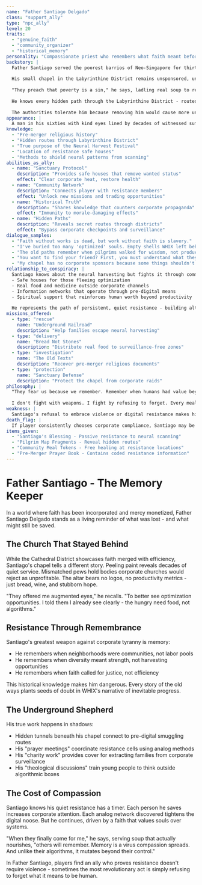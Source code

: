 ```yaml
---
name: "Father Santiago Delgado"
class: "support_ally"
type: "npc_ally"
level: 20
traits:
  - "genuine_faith"
  - "community_organizer"
  - "historical_memory"
personality: "Compassionate priest who remembers what faith meant before the corporate merger"
backstory: |
  Father Santiago served the poorest barrios of Neo-Singapore for thirty years before the Church merged with WHIX. Unlike Mendoza, he refused the augmentations, the corporate training, the "prosperity gospel" that transformed his colleagues into efficiency evangelists.
  
  His small chapel in the Labyrinthine District remains unsponsored, unfunded, and unsurveilled - a deliberate blind spot he maintains through careful incompetence with digital systems and strategic bribes to local officials who remember the old ways.
  
  "They preach that poverty is a sin," he says, ladling real soup to real people. "But Christ said 'blessed are the poor.' When did efficiency become holier than mercy?"
  
  He knows every hidden path through the Labyrinthine District - routes used by pilgrims before they became smuggling runs. His congregation includes refugees from corporate optimization, families hiding neurodivergent children from harvesting, and workers organizing outside WHIX's surveillance.
  
  The authorities tolerate him because removing him would cause more unrest than his quiet resistance. But he knows his time is limited.
appearance: |
  A man in his sixties with kind eyes lined by decades of witnessed suffering. His cassock is patched and worn, deliberately modest. His hands are calloused from actual work, not neural interface ports. He wears a simple wooden cross, not the fiber-optic corporate version.
knowledge:
  - "Pre-merger religious history"
  - "Hidden routes through Labyrinthine District"
  - "True purpose of the Neural Harvest Festival"
  - "Location of resistance safe houses"
  - "Methods to shield neural patterns from scanning"
abilities_as_ally:
  - name: "Sanctuary Protocol"
    description: "Provides safe houses that remove wanted status"
    effect: "Clear corporate heat, restore health"
  - name: "Community Network"
    description: "Connects player with resistance members"
    effect: "Unlock new missions and trading opportunities"
  - name: "Historical Truth"
    description: "Shares knowledge that counters corporate propaganda"
    effect: "Immunity to morale-damaging effects"
  - name: "Hidden Paths"
    description: "Reveals secret routes through districts"
    effect: "Bypass corporate checkpoints and surveillance"
dialogue_samples:
  - "Faith without works is dead, but work without faith is slavery."
  - "I've buried too many 'optimized' souls. Empty shells WHIX left behind."
  - "The old paths remember when pilgrims walked for wisdom, not productivity."
  - "You want to find your friend? First, you must understand what they're really doing to her."
  - "My chapel has no corporate sponsors because some things shouldn't be for sale."
relationship_to_conspiracy: |
  Santiago knows about the neural harvesting but fights it through community building rather than direct action. He provides:
  - Safe houses for those fleeing optimization
  - Real food and medicine outside corporate channels
  - Information networks that operate through pre-digital means
  - Spiritual support that reinforces human worth beyond productivity
  
  He represents the path of persistent, quiet resistance - building alternatives rather than destroying systems.
missions_offered:
  - type: "rescue"
    name: "Underground Railroad"
    description: "Help families escape neural harvesting"
  - type: "delivery" 
    name: "Bread Not Stones"
    description: "Distribute real food to surveillance-free zones"
  - type: "investigation"
    name: "The Old Texts"
    description: "Recover pre-merger religious documents"
  - type: "protection"
    name: "Sanctuary Defense"
    description: "Protect the chapel from corporate raids"
philosophy: |
  "They fear us because we remember. Remember when humans had value beyond their output. Remember when community meant more than network effects. Remember when faith asked us to lift up the lowly, not optimize them away.
  
  I don't fight with weapons. I fight by refusing to forget. Every meal shared, every person hidden, every old song sung - these are acts of revolution. They can harvest our minds, but they cannot harvest what we give freely to each other."
weakness: |
  Santiago's refusal to embrace violence or digital resistance makes him vulnerable to corporate crackdowns. His analog methods work but are slow. His faith in human goodness can be exploited by those who've abandoned it.
death_flag: |
  If player consistently chooses corporate compliance, Santiago may be arrested or "disappeared" in later chapters, his chapel converted to a neural harvesting station. His death would radicalize the peaceful resistance into something harder.
items_given:
  - "Santiago's Blessing - Passive resistance to neural scanning"
  - "Pilgrim Map Fragments - Reveal hidden routes"
  - "Community Meal Tokens - Free healing at resistance locations"
  - "Pre-Merger Prayer Book - Contains coded resistance information"
---
```


# Father Santiago - The Memory Keeper

In a world where faith has been incorporated and mercy monetized, Father Santiago Delgado stands as a living reminder of what was lost - and what might still be saved.

## The Church That Stayed Behind

While the Cathedral District showcases faith merged with efficiency, Santiago's chapel tells a different story. Peeling paint reveals decades of quiet service. Mismatched pews hold bodies corporate churches would reject as unprofitable. The altar bears no logos, no productivity metrics - just bread, wine, and stubborn hope.

"They offered me augmented eyes," he recalls. "To better see optimization opportunities. I told them I already see clearly - the hungry need food, not algorithms."

## Resistance Through Remembrance

Santiago's greatest weapon against corporate tyranny is memory:
- He remembers when neighborhoods were communities, not labor pools
- He remembers when diversity meant strength, not harvesting opportunities  
- He remembers when faith called for justice, not efficiency

This historical knowledge makes him dangerous. Every story of the old ways plants seeds of doubt in WHIX's narrative of inevitable progress.

## The Underground Shepherd

His true work happens in shadows:
- Hidden tunnels beneath his chapel connect to pre-digital smuggling routes
- His "prayer meetings" coordinate resistance cells using analog methods
- His "charity work" provides cover for extracting families from corporate surveillance
- His "theological discussions" train young people to think outside algorithmic boxes

## The Cost of Compassion

Santiago knows his quiet resistance has a timer. Each person he saves increases corporate attention. Each analog network discovered tightens the digital noose. But he continues, driven by a faith that values souls over systems.

"When they finally come for me," he says, serving soup that actually nourishes, "others will remember. Memory is a virus compassion spreads. And unlike their algorithms, it mutates beyond their control."

In Father Santiago, players find an ally who proves resistance doesn't require violence - sometimes the most revolutionary act is simply refusing to forget what it means to be human.